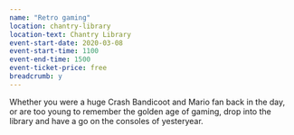```yaml
---
name: "Retro gaming"
location: chantry-library
location-text: Chantry Library
event-start-date: 2020-03-08
event-start-time: 1100
event-end-time: 1500
event-ticket-price: free
breadcrumb: y
---
```


Whether you were a huge Crash Bandicoot and Mario fan back in the day, or are too young to remember the golden age of gaming, drop into the library and have a go on the consoles of yesteryear.

